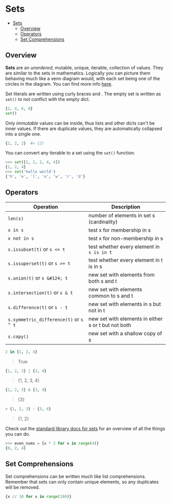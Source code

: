 # Sets

- [Sets](#sets)
  - [Overview](#overview)
  - [Operators](#operators)
  - [Set Comprehensions](#set-comprehensions)


## Overview

**Sets** are an _unordered_, mutable, unique, iterable, collection of values. They are similar to the sets in mathematics. Logically you can picture them behaving much like a venn diagram would, with each set being one of the circles in the diagram. You can find more info [here](https://docs.python.org/3/tutorial/datastructures.html#sets).

Set literals are written using curly braces and . The empty set is  written as `set()` to not conflict with the empty dict.

```python
{2, 4, 6, 8}
set()
```

Only _immutable_ values can be inside, thus lists and other dicts can't be inner values. If there are duplicate values, they are automatically collapsed into a single one.

```python
{2, 2, 2}  #> {2}
```

You can convert any iterable to a set using the `set()` function.

```python
>>> set([1, 2, 2, 4, 4])
{1, 2, 4}
>>> set('hello world')
{'h', 'e', 'l', 'o', 'w', 'r', 'd'}
```

## Operators

|Operation|Description|
|--- |--- |
|`len(s)`|number of elements in set s (cardinality)|
|`x in s`|test x for membership in s|
|`x not in s`|test x for non-membership in s|
|`s.issubset(t)` or `s <= t`|test whether every element in `s is in t`|
|`s.issuperset(t)` or `s >= t` |test whether every element in t is in s|
|`s.union(t)` or `s &#124; t` | new set with elements from both s and t|
|`s.intersection(t)` or `s & t` | new set with elements common to s and t|
|`s.difference(t)` or `s - t` |new set with elements in s but not in t|
|`s.symmetric_difference(t)` or `s ^ t`|new set with elements in either s or t but not both|
|`s.copy()` |new set with a shallow copy of s|





```python
2 in {1, 2, 4}
```
> True
```python
{1, 2, 3} | {3, 4}
```
> {1, 2, 3, 4}
```python
{1, 2, 3} & {3, 4}
```
> {3}
```python
> {1, 2, 3} - {3, 4}
```
> {1, 2}


Check out the [standard library docs for sets](https://docs.python.org/3/library/stdtypes.html#set-types-set-frozenset) for an overview of all the things you can do.


```python
>>> even_nums = {x * 2 for x in range(4)}
{0, 2, 4}
```

## Set Comprehensions

Set comprehensions can be written much like list comprehensions. Remember that sets can only contain unique elements, so any duplicates will be removed.

```python
{x // 10 for x in range(100)}
```
